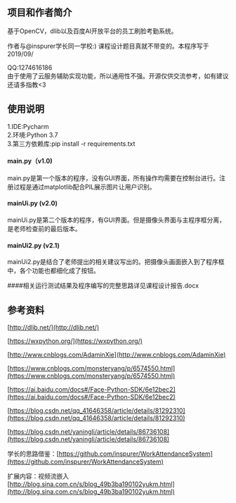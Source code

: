 ## 项目和作者简介

基于OpenCV，dlib以及百度AI开放平台的员工刷脸考勤系统。

作者与@inspurer学长同一学校:) 课程设计题目真就不带变的。本程序写于2019/09/

QQ:1274616186  
由于使用了云服务辅助实现功能，所以通用性不强。开源仅供交流参考，如有建议还请多指教<3

## 使用说明

1.IDE:Pycharm  
2.环境:Python 3.7  
3.第三方依赖库:pip install -r requirements.txt  

#### main.py（v1.0)
main.py是第一个版本的程序，没有GUI界面，所有操作均需要在控制台进行。注册过程是通过matplotlib配合PIL展示图片让用户识别。

#### mainUi.py (v2.0)
mainUi.py是第二个版本的程序，有GUI界面。但是摄像头界面与主程序框分离，是老师检查前的最后版本。

#### mainUi2.py (v2.1)
mainUi2.py是结合了老师提出的相关建议写出的。把摄像头画面嵌入到了程序框中，各个功能也都细化成了按钮。

####相关运行测试结果及程序编写的完整思路详见课程设计报告.docx

## 参考资料

[http://dlib.net/](http://dlib.net/)

[https://wxpython.org/](https://wxpython.org/)

[http://www.cnblogs.com/AdaminXie](http://www.cnblogs.com/AdaminXie)

[https://www.cnblogs.com/monsteryang/p/6574550.html](https://www.cnblogs.com/monsteryang/p/6574550.html)

[https://ai.baidu.com/docs#/Face-Python-SDK/6e12bec2](https://ai.baidu.com/docs#/Face-Python-SDK/6e12bec2)

[https://blog.csdn.net/qq_41646358/article/details/81292310](https://blog.csdn.net/qq_41646358/article/details/81292310)

[https://blog.csdn.net/yaningli/article/details/86736108](https://blog.csdn.net/yaningli/article/details/86736108)

学长的思路借鉴：[https://github.com/inspurer/WorkAttendanceSystem](https://github.com/inspurer/WorkAttendanceSystem)

扩展内容：视频流嵌入 [http://blog.sina.com.cn/s/blog_49b3ba190102yukm.html](http://blog.sina.com.cn/s/blog_49b3ba190102yukm.html)
